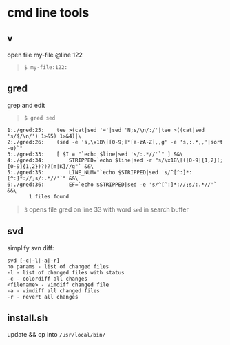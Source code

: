 cmd line tools
==============

v
-
open file my-file @line 122
> `$ my-file:122:`

gred 
----
grep and edit
> `$ gred sed`

```
1:./gred:25:    tee >(cat|sed '='|sed 'N;s/\n/:/'|tee >((cat|sed 's/$/\n/') 1>&5) 1>&4)|\
2:./gred:26:    (sed -e 's,\x1B\[[0-9;]*[a-zA-Z],,g' -e 's,:.*,,'|sort -u)`" 
3:./gred:33:    [ $I = "`echo $line|sed 's/:.*//'`" ] &&\
4:./gred:34:        STRIPPED=`echo $line|sed -r "s/\x1B\[([0-9]{1,2}(;[0-9]{1,2})?)?[m|K]//g"` &&\
5:./gred:35:        LINE_NUM="`echo $STRIPPED|sed 's/^[^:]*:[^:]*://;s/:.*//'`" &&\
6:./gred:36:        EF=`echo $STRIPPED|sed -e 's/^[^:]*://;s/:.*//'` &&\
       1 files found
```
> `3`
opens file gred on line 33 with word `sed` in search buffer

svd
---
simplify svn diff:
```
svd [-c|-l|-a|-r]
no params - list of changed files
-l - list of changed files with status
-c - colordiff all changes
<filename> - vimdiff changed file
-a - vimdiff all changed files
-r - revert all changes
```

install.sh
----------
update && cp into `/usr/local/bin/`

